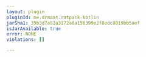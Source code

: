 ```yaml
---
layout: plugin
pluginId: me.drmaas.ratpack-kotlin
jarSha1: 35b3d7a92a3172a8a150399e2f8edc8819bb5aef
isJarAvailable: true
error: NONE
violations: []

---
```


